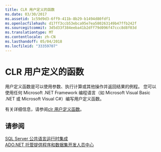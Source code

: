 ```yaml
---
title: CLR 用户定义的函数
ms.date: 03/30/2017
ms.assetid: 1c59d9d3-6ff9-411b-8b29-b1494d80fdf1
ms.openlocfilehash: d17ff3ccb53ebca95e7ea580263149b47ffb242f
ms.sourcegitcommit: 3d5d33f384eeba41b2dff79d096f47ccc8d8f03d
ms.translationtype: MT
ms.contentlocale: zh-CN
ms.lasthandoff: 05/04/2018
ms.locfileid: "33359707"
---
```

# <a name="clr-user-defined-functions"></a>CLR 用户定义的函数
用户定义函数是可以使用参数、执行计算或其他操作并返回结果的例程。 您可以使用任何 Microsoft .NET Framework 编程语言（如 Microsoft Visual Basic .NET 或 Microsoft Visual C#）编写用户定义函数。  
  
 有关详细信息，请参阅[clr 用户定义函数](http://msdn.microsoft.com/library/ms131077.aspx)。  
  
## <a name="see-also"></a>请参阅  
 [SQL Server 公共语言运行时集成](../../../../../docs/framework/data/adonet/sql/sql-server-common-language-runtime-integration.md)  
 [ADO.NET 托管提供程序和数据集开发人员中心](http://go.microsoft.com/fwlink/?LinkId=217917)
